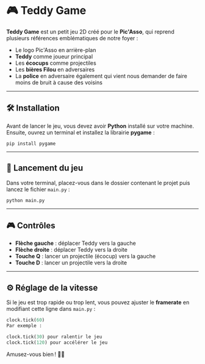 # 🎮 Teddy Game

**Teddy Game** est un petit jeu 2D créé pour le **Pic'Asso**, qui reprend plusieurs références emblématiques de notre foyer :
- Le logo Pic'Asso en arrière-plan
- **Teddy** comme joueur principal
- Les **écocups** comme projectiles
- Les **bières Filou** en adversaires
- La **police** en adversaire également qui vient nous demander de faire moins de bruit à cause des voisins

---

## 🛠️ Installation

Avant de lancer le jeu, vous devez avoir **Python** installé sur votre machine.  
Ensuite, ouvrez un terminal et installez la librairie **pygame** :
```
pip install pygame
```

---

## 🚀 Lancement du jeu

Dans votre terminal, placez-vous dans le dossier contenant le projet puis lancez le fichier `main.py` :
```
python main.py
```

---

## 🎮 Contrôles

- **Flèche gauche** : déplacer Teddy vers la gauche
- **Flèche droite** : déplacer Teddy vers la droite
- **Touche Q** : lancer un projectile (écocup) vers la gauche
- **Touche D** : lancer un projectile vers la droite

---

## ⚙️ Réglage de la vitesse

Si le jeu est trop rapide ou trop lent, vous pouvez ajuster le **framerate** en modifiant cette ligne dans `main.py` :

```python
clock.tick(60)
Par exemple :

clock.tick(30) pour ralentir le jeu
clock.tick(120) pour accélérer le jeu
```

Amusez-vous bien ! 🍻✨